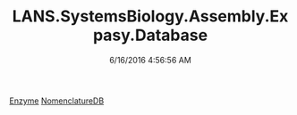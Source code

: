 ﻿---
title: LANS.SystemsBiology.Assembly.Expasy.Database
date: 6/16/2016 4:56:56 AM
---

[Enzyme](T-LANS.SystemsBiology.Assembly.Expasy.Database.Enzyme.html)
[NomenclatureDB](T-LANS.SystemsBiology.Assembly.Expasy.Database.NomenclatureDB.html)
